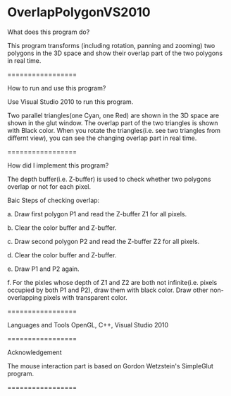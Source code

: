 OverlapPolygonVS2010
================

What does this program do?

This program transforms (including rotation, panning and zooming) two polygons in the 3D space and show their overlap part of the two polygons
in real time.

=================

How to run and use this program?

Use Visual Studio 2010 to run this program. 

Two parallel triangles(one Cyan, one Red) are shown in the 3D space are shown in the glut window. The overlap part of the
two triangles is shown with Black color. When you rotate the triangles(i.e. see two triangles from differnt view), you 
can see the changing overlap part in real time.

=================

How did I implement this program?

The depth buffer(i.e. Z-buffer) is used to check whether two polygons overlap or not for each pixel. 

Baic Steps of checking overlap:

a. Draw first polygon P1 and read the Z-buffer Z1 for all pixels.

b. Clear the color buffer and Z-buffer. 

c. Draw second polygon P2 and read the Z-buffer Z2 for all pixels.

d. Clear the color buffer and Z-buffer. 

e. Draw P1 and P2 again.

f. For the pixles whose depth of Z1 and Z2 are both not infinite(i.e. pixels occupied by both P1 and P2), draw them with
black color. Draw other non-overlapping pixels with transparent color.

=================

Languages and Tools 
OpenGL, C++, Visual Studio 2010

=================

Acknowledgement

The mouse interaction part is based on Gordon Wetzstein's SimpleGlut program. 

=================
